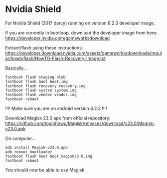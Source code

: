 # Nvidia Shield
For Nvidia Shield (2017 darcy) running on version 8.2.3 developer image.

If you are currently in bootloop, download the developer image from here:
https://developer.nvidia.com/gameworksdownload

Extract/flash using these instructions: https://developer.download.nvidia.com/assets/gameworks/downloads/regular/howtoflash/HowTO-Flash-Recovery-Image.txt

Basically...
```
fastboot flash staging blob
fastboot flash boot boot.img
fastboot flash recovery recovery.img
fastboot flash system system.img
fastboot flash vendor vendor.img
fastboot reboot
```

!!!! Make sure you are on android version 8.2.3 !!!!

Download Magisk 23.0 apk from official repository:
https://github.com/topjohnwu/Magisk/releases/download/v23.0/Magisk-v23.0.apk

On computer...
```
adb install Magisk-v23.0.apk
adb reboot bootloader
fastboot flash boot boot_magisk23.0.img
fastboot reboot
```
You should now be able to use Magisk.
